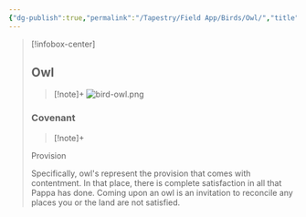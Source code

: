 ```yaml
---
{"dg-publish":true,"permalink":"/Tapestry/Field App/Birds/Owl/","title":"Owl","tags":["covenants/animals/birds"],"dgHomeLink":true,"dgEnableSearch":true}
---
```


> [!infobox-center] 
> ## Owl
> > [!note]+
> ![bird-owl.png](/img/user/File%20Vault/Field%20App/birds/bird-owl.png)
> ### Covenant
>> [!note]+ 
>  <p class="note first">Provision</p>
>  
><p class="note second">Specifically, owl's represent the provision that comes with contentment. In that place, there is complete satisfaction in all that Pappa has done. Coming upon an owl is an invitation to reconcile any places you or the land are not satisfied.</p>
